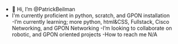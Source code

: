 - 👋 Hi, I’m @PatrickBeilman
- I'm currently proficient in python, scratch, and GPON installation  
-I’m currently learning; more python, html&CSS, Fullstack, Cisco Networking, and GPON Networking
-I’m looking to collaborate on robotic, and GPON oriented projects
-How to reach me N/A
